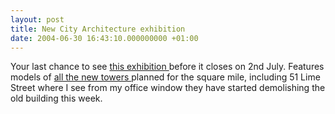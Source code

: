 ```yaml
---
layout: post
title: New City Architecture exhibition
date: 2004-06-30 16:43:10.000000000 +01:00
---
```

Your last chance to see <a href="https://www.newcityarchitecture.com">this exhibition </a>before it closes on 2nd July. Features models of <a href="https://www.newcityarchitecture.com/exhibitiongallery/exhibitiongallery1.html">all the new towers </a>planned for the square mile, including 51 Lime Street where I see from my office window they have started demolishing the old building this week.
